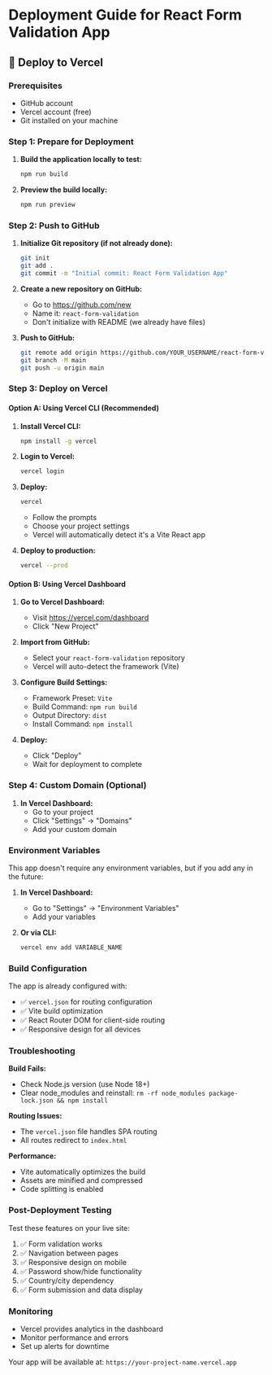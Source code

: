 # Deployment Guide for React Form Validation App

## 🚀 Deploy to Vercel

### Prerequisites
- GitHub account
- Vercel account (free)
- Git installed on your machine

### Step 1: Prepare for Deployment

1. **Build the application locally to test:**
   ```bash
   npm run build
   ```

2. **Preview the build locally:**
   ```bash
   npm run preview
   ```

### Step 2: Push to GitHub

1. **Initialize Git repository (if not already done):**
   ```bash
   git init
   git add .
   git commit -m "Initial commit: React Form Validation App"
   ```

2. **Create a new repository on GitHub:**
   - Go to https://github.com/new
   - Name it: `react-form-validation`
   - Don't initialize with README (we already have files)

3. **Push to GitHub:**
   ```bash
   git remote add origin https://github.com/YOUR_USERNAME/react-form-validation.git
   git branch -M main
   git push -u origin main
   ```

### Step 3: Deploy on Vercel

#### Option A: Using Vercel CLI (Recommended)

1. **Install Vercel CLI:**
   ```bash
   npm install -g vercel
   ```

2. **Login to Vercel:**
   ```bash
   vercel login
   ```

3. **Deploy:**
   ```bash
   vercel
   ```
   - Follow the prompts
   - Choose your project settings
   - Vercel will automatically detect it's a Vite React app

4. **Deploy to production:**
   ```bash
   vercel --prod
   ```

#### Option B: Using Vercel Dashboard

1. **Go to Vercel Dashboard:**
   - Visit https://vercel.com/dashboard
   - Click "New Project"

2. **Import from GitHub:**
   - Select your `react-form-validation` repository
   - Vercel will auto-detect the framework (Vite)

3. **Configure Build Settings:**
   - Framework Preset: `Vite`
   - Build Command: `npm run build`
   - Output Directory: `dist`
   - Install Command: `npm install`

4. **Deploy:**
   - Click "Deploy"
   - Wait for deployment to complete

### Step 4: Custom Domain (Optional)

1. **In Vercel Dashboard:**
   - Go to your project
   - Click "Settings" → "Domains"
   - Add your custom domain

### Environment Variables

This app doesn't require any environment variables, but if you add any in the future:

1. **In Vercel Dashboard:**
   - Go to "Settings" → "Environment Variables"
   - Add your variables

2. **Or via CLI:**
   ```bash
   vercel env add VARIABLE_NAME
   ```

### Build Configuration

The app is already configured with:
- ✅ `vercel.json` for routing configuration
- ✅ Vite build optimization
- ✅ React Router DOM for client-side routing
- ✅ Responsive design for all devices

### Troubleshooting

**Build Fails:**
- Check Node.js version (use Node 18+)
- Clear node_modules and reinstall: `rm -rf node_modules package-lock.json && npm install`

**Routing Issues:**
- The `vercel.json` file handles SPA routing
- All routes redirect to `index.html`

**Performance:**
- Vite automatically optimizes the build
- Assets are minified and compressed
- Code splitting is enabled

### Post-Deployment Testing

Test these features on your live site:
1. ✅ Form validation works
2. ✅ Navigation between pages
3. ✅ Responsive design on mobile
4. ✅ Password show/hide functionality
5. ✅ Country/city dependency
6. ✅ Form submission and data display

### Monitoring

- Vercel provides analytics in the dashboard
- Monitor performance and errors
- Set up alerts for downtime

Your app will be available at: `https://your-project-name.vercel.app`
